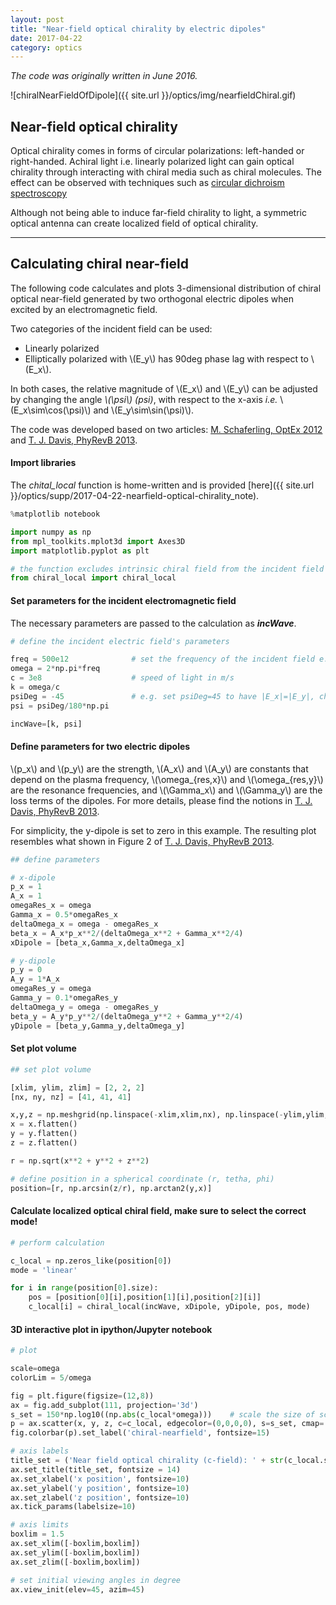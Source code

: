 ```yaml
---
layout: post
title: "Near-field optical chirality by electric dipoles"
date: 2017-04-22
category: optics
---
```


*<span class="small">The code was originally written in June 2016.</span>*


![chiralNearFieldOfDipole]({{ site.url }}/optics/img/nearfieldChiral.gif)


## Near-field optical chirality

Optical chirality comes in forms of circular polarizations: left-handed or right-handed. Achiral light i.e. linearly polarized light can gain optical chirality through interacting with chiral media such as chiral molecules. The effect can be observed with techniques such as [circular dichroism spectroscopy](https://en.wikipedia.org/wiki/Circular_dichroism)

Although not being able to induce far-field chirality to light, a symmetric optical antenna can create localized field of optical chirality.

---

## Calculating chiral near-field

The following code calculates and plots 3-dimensional distribution of chiral optical near-field generated by two orthogonal electric dipoles when excited by an electromagnetic field.

Two categories of the incident field can be used:
* Linearly polarized
* Elliptically polarized with \\(E_y\\) has 90deg phase lag with respect to \\(E_x\\).

In both cases, the relative magnitude of \\(E_x\\) and \\(E_y\\) can be adjusted by changing the angle *\\(\psi\\) (psi)*, with respect to the x-axis *i.e.* \\(E_x\sim\cos(\psi)\\) and \\(E_y\sim\sin(\psi)\\).

The code was developed based on two articles: [M. Schaferling, OptEx 2012](https://www.osapublishing.org/oe/abstract.cfm?uri=oe-20-24-26326) and [T. J. Davis, PhyRevB 2013](https://journals.aps.org/prb/abstract/10.1103/PhysRevB.87.085405).


#### Import libraries
The *chital_local* function is home-written and is provided [here]({{ site.url }}/optics/supp/2017-04-22-nearfield-optical-chirality_note).

```python
%matplotlib notebook

import numpy as np
from mpl_toolkits.mplot3d import Axes3D
import matplotlib.pyplot as plt
```


```python
# the function excludes intrinsic chiral field from the incident field
from chiral_local import chiral_local
```

#### Set parameters for the incident electromagnetic field
The necessary parameters are passed to the calculation as ***incWave***.


```python
# define the incident electric field's parameters

freq = 500e12              # set the frequency of the incident field e.g. 500 THz (600nm wavelength)
omega = 2*np.pi*freq
c = 3e8                    # speed of light in m/s
k = omega/c               
psiDeg = -45               # e.g. set psiDeg=45 to have |E_x|=|E_y|, changing the sign (+ or -) results in changing the handedness when using an elliptically incident field
psi = psiDeg/180*np.pi

incWave=[k, psi]
```

#### Define parameters for two electric dipoles
\\(p_x\\) and \\(p_y\\) are the strength, \\(A_x\\) and \\(A_y\\) are constants that depend on the plasma frequency, \\(\omega_{res,x}\\) and \\(\omega_{res,y}\\) are the resonance frequencies, and \\(\Gamma_x\\) and \\(\Gamma_y\\) are the loss terms of the dipoles. For more details, please find the notions in [T. J. Davis, PhyRevB 2013](https://journals.aps.org/prb/abstract/10.1103/PhysRevB.87.085405).

For simplicity, the y-dipole is set to zero in this example. The resulting plot resembles what shown in Figure 2 of [T. J. Davis, PhyRevB 2013](https://journals.aps.org/prb/abstract/10.1103/PhysRevB.87.085405).


```python
## define parameters

# x-dipole
p_x = 1
A_x = 1
omegaRes_x = omega
Gamma_x = 0.5*omegaRes_x
deltaOmega_x = omega - omegaRes_x
beta_x = A_x*p_x**2/(deltaOmega_x**2 + Gamma_x**2/4)
xDipole = [beta_x,Gamma_x,deltaOmega_x]

# y-dipole
p_y = 0
A_y = 1*A_x
omegaRes_y = omega
Gamma_y = 0.1*omegaRes_y
deltaOmega_y = omega - omegaRes_y
beta_y = A_y*p_y**2/(deltaOmega_y**2 + Gamma_y**2/4)
yDipole = [beta_y,Gamma_y,deltaOmega_y]

```

#### Set plot volume

```python
## set plot volume

[xlim, ylim, zlim] = [2, 2, 2]
[nx, ny, nz] = [41, 41, 41]

x,y,z = np.meshgrid(np.linspace(-xlim,xlim,nx), np.linspace(-ylim,ylim,ny), np.linspace(-zlim,zlim,nz))
x = x.flatten()
y = y.flatten()
z = z.flatten()

r = np.sqrt(x**2 + y**2 + z**2)

# define position in a spherical coordinate (r, tetha, phi)
position=[r, np.arcsin(z/r), np.arctan2(y,x)]
```


#### Calculate localized optical chiral field, make sure to select the correct mode!

```python
# perform calculation

c_local = np.zeros_like(position[0])
mode = 'linear'

for i in range(position[0].size):
    pos = [position[0][i],position[1][i],position[2][i]]
    c_local[i] = chiral_local(incWave, xDipole, yDipole, pos, mode)    
```


#### 3D interactive plot in ipython/Jupyter notebook

```python
# plot

scale=omega
colorLim = 5/omega

fig = plt.figure(figsize=(12,8))
ax = fig.add_subplot(111, projection='3d')
s_set = 150*np.log10((np.abs(c_local*omega)))    # scale the size of scatter points to improve visibility, note the log scale
p = ax.scatter(x, y, z, c=c_local, edgecolor=(0,0,0,0), s=s_set, cmap='jet', vmin=-colorLim, vmax=colorLim, depthshade=False)
fig.colorbar(p).set_label('chiral-nearfield', fontsize=15)

# axis labels
title_set = ('Near field optical chirality (c-field): ' + str(c_local.size) + ' data points')
ax.set_title(title_set, fontsize = 14)
ax.set_xlabel('x position', fontsize=10)
ax.set_ylabel('y position', fontsize=10)
ax.set_zlabel('z position', fontsize=10)
ax.tick_params(labelsize=10)

# axis limits
boxlim = 1.5
ax.set_xlim([-boxlim,boxlim])
ax.set_ylim([-boxlim,boxlim])
ax.set_zlim([-boxlim,boxlim])

# set initial viewing angles in degree
ax.view_init(elev=45, azim=45)

```
